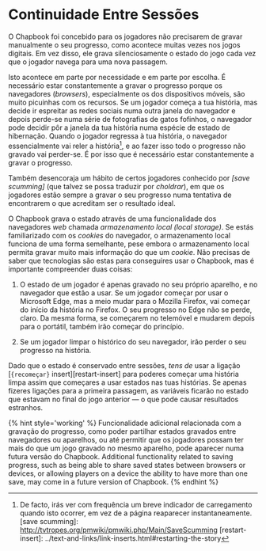 # Continuidade Entre Sessões

O Chapbook foi concebido para os jogadores não precisarem de gravar manualmente o seu progresso, como acontece muitas vezes nos jogos digitais. Em vez disso, ele grava silenciosamente o estado do jogo cada vez que o jogador navega para uma nova passagem.

Isto acontece em parte por necessidade e em parte por escolha. É necessário estar constantemente a gravar o progresso porque os navegadores (_browsers_), especialmente os dos dispositivos móveis, são muito picuinhas com os recursos. Se um jogador começa a tua história, mas decide ir espreitar as redes sociais numa outra janela do navegador e depois perde-se numa série de fotografias de gatos fofinhos, o navegador pode decidir pôr a janela da tua história numa espécie de estado de hibernação. Quando o jogador regressa à tua história, o navegador essencialmente vai reler a história[^1], e ao fazer isso todo o progresso não gravado vai perder-se. É por isso que é necessário estar constantemente a gravar o progresso.

Também desencoraja um hábito de certos jogadores conhecido por _[save scumming]_ (que talvez se possa traduzir por _choldrar_), em que os jogadores estão sempre a gravar o seu progresso numa tentativa de encontrarem o que acreditam ser o resultado ideal.

O Chapbook grava o estado através de uma funcionalidade dos navegadores _web_ chamada _armazenamento local (local storage)_. Se estás familiarizado com os _cookies_ do navegador, o armazenamento local funciona de uma forma semelhante, pese embora o armazenamento local permita gravar muito mais informação do que um _cookie_. Não precisas de saber que tecnologias são estas para conseguires usar o Chapbook, mas é importante compreender duas coisas:

1. O estado de um jogador é apenas gravado no seu próprio aparelho, e no navegador que estão a usar. Se um jogador começar por usar o Microsoft Edge, mas a meio mudar para o Mozilla Firefox, vai começar do início da história no Firefox. O seu progresso no Edge não se perde, claro. Da mesma forma, se começarem no telemóvel e mudarem depois para o portátil, também irão começar do princípio.

2. Se um jogador limpar o histórico do seu navegador, irão perder o seu progresso na história.

Dado que o estado é conservado entre sessões, _tens de_ usar a ligação [`{recomeçar}` insert][restart-insert] para poderes começar uma história limpa assim que começares a usar estados nas tuas histórias. Se apenas fizeres ligações para a primeira passagem, as variáveis ficarão no estado que estavam no final do jogo anterior — o que pode causar resultados estranhos.

{% hint style='working' %}
Funcionalidade adicional relacionada com a gravação do progresso, como poder partilhar estados gravados entre navegadores ou aparelhos, ou até permitir que os jogadores possam ter mais do que um jogo gravado no mesmo aparelho, pode aparecer numa futura versão do Chapbook.
Additional functionality related to saving progress, such as being able to share saved states between browsers or devices, or allowing players on a device the ability to have more than one save, may come in a future version of Chapbook.
{% endhint %}

[^1]: De facto, irás ver com frequência um breve indicador de carregamento quando isto ocorrer, em vez de a página reaparecer instantaneamente.
[save scumming]: http://tvtropes.org/pmwiki/pmwiki.php/Main/SaveScumming
[restart-insert]: ../text-and-links/link-inserts.html#restarting-the-story

